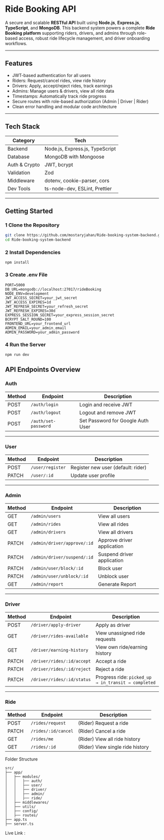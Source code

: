 # Ride Booking API

A secure and scalable **RESTful API** built using **Node.js**, **Express.js**, **TypeScript**, and **MongoDB**. This backend system powers a complete **Ride Booking platform** supporting riders, drivers, and admins through role-based access, robust ride lifecycle management, and driver onboarding workflows.

---

## Features

- JWT-based authentication for all users  
- Riders: Request/cancel rides, view ride history  
- Drivers: Apply, accept/reject rides, track earnings  
- Admins: Manage users & drivers, view all ride data  
-  Timestamps: Automatically track ride progress  
- Secure routes with role-based authorization (Admin | Driver | Rider)  
- Clean error handling and modular code architecture  

---

## Tech Stack

| Category      | Tech                                     |
|---------------|------------------------------------------|
| Backend       | Node.js, Express.js, TypeScript          |
| Database      | MongoDB with Mongoose                    |
| Auth & Crypto | JWT, bcrypt                              |
| Validation    | Zod                                      |
| Middleware    | dotenv, cookie-parser, cors              |
| Dev Tools     | ts-node-dev, ESLint, Prettier            |

---

##  Getting Started

### 1️ Clone the Repository

```bash
git clone https://github.com/mostaryjahan/Ride-booking-system-backend.git
cd Ride-booking-system-backend
```
### 2️ Install Dependencies
```
npm install
```

### 3 Create .env File
```
PORT=5000
DB_URL=mongodb://localhost:27017/rideBooking
NODE_ENV=development
JWT_ACCESS_SECRET=your_jwt_secret
JWT_ACCESS_EXPIRES=1d
JWT_REFRESH_SECRET=your_refresh_secret
JWT_REFRESH_EXPIRES=30d
EXPRESS_SESSION_SECRET=your_express_session_secret
BCRYPT_SALT_ROUND=100
FRONTEND_URL=your_frontend_url
ADMIN_EMAIL=your_admin_email
ADMIN_PASSWORD=your_admin_password

```
### 4️ Run the Server
```
npm run dev
```

## API Endpoints Overview

###  Auth

| Method | Endpoint              | Description                     |
|--------|-----------------------|---------------------------------|
| POST   | `/auth/login`         | Login and receive JWT           |
| POST   | `/auth/logout`        | Logout and remove JWT           |
| POST   | `/auth/set-password`  | Set Password for Google Auth User |

---

###  User

| Method | Endpoint       | Description                            |
|--------|----------------|----------------------------------------|
| POST   | `/user/register` | Register new user (default: rider)     |
| PATCH  | `/user/:id`      | Update user profile                    |

---

###  Admin

| Method | Endpoint                         | Description                    |
|--------|----------------------------------|--------------------------------|
| GET    | `/admin/users`                   | View all users                 |
| GET    | `/admin/rides`                   | View all rides                 |
| GET    | `/admin/drivers`                 | View all drivers               |
| PATCH  | `/admin/driver/approve/:id`      | Approve driver application     |
| PATCH  | `/admin/driver/suspend/:id`      | Suspend driver application     |
| PATCH  | `/admin/user/block/:id`          | Block user                     |
| PATCH  | `/admin/user/unblock/:id`        | Unblock user                   |
| GET    | `/admin/report`                  | Generate Report                |

---

###  Driver

| Method | Endpoint                          | Description                                        |
|--------|-----------------------------------|----------------------------------------------------|
| POST   | `/driver/apply-driver`            | Apply as driver                                   |
| GET    | `/driver/rides-available`         | View unassigned ride requests                     |
| GET    | `/driver/earning-history`         | View own ride/earning history                     |
| PATCH  | `/driver/rides/:id/accept`        | Accept a ride                                     |
| PATCH  | `/driver/rides/:id/reject`        | Reject a ride                                     |
| PATCH  | `/driver/rides/:id/status`        | Progress ride: `picked_up → in_transit → completed` |

---

###  Ride

| Method | Endpoint             | Description                  |
|--------|----------------------|------------------------------|
| POST   | `/rides/request`     | (Rider) Request a ride       |
| PATCH  | `/rides/:id/cancel`  | (Rider) Cancel a ride        |
| GET    | `/rides/me`          | (Rider) View all ride history |
| GET    | `/rides/:id`         | (Rider) View single ride history |


 Folder Structure
```
src/
├── app/
│   ├── modules/
│   │   ├── auth/
│   │   ├── user/
│   │   ├── driver/
│   │   ├── admin/
│   │   ├── ride/
│   ├── middlewares/
│   ├── utils/
│   ├── config/
│   ├── routes/
├── app.ts
├── server.ts
```


 Live Link : 





